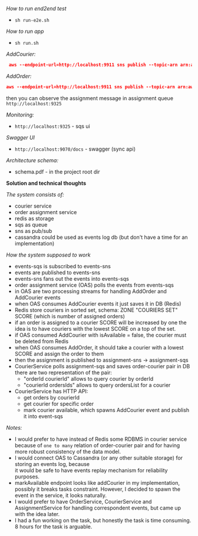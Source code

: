 *How to run end2end test*
- ```sh run-e2e.sh```

*How to run app*
- ```sh run.sh```

*AddCourier:*
```json
 aws --endpoint-url=http://localhost:9911 sns publish --topic-arn arn:aws:sns:eu-west-2:123450000001:events-topic --region eu-west-2 --message "{\"courierId\":\"a97261aa-2907-498e-aa24-3bce25590a46\",\"name\":\"first_courirer\",\"zone\":\"S\",\"isAvailable\":true}"  
```
*AddOrder:*
```json
aws --endpoint-url=http://localhost:9911 sns publish --topic-arn arn:aws:sns:eu-west-2:123450000001:events-topic --region eu-west-2 --message "{\"orderId\":\"b87261aa-2907-498e-aa24-3bce25590a46\",\"details\":\"Buy something\",\"zone\":\"S\",\"addedAt\":\"2021-07-18T10:22:10.170682Z\"}"
```
then you can observe the assignment message in assignment queue ```http://localhost:9325```


*Monitoring:*
- ```http://localhost:9325``` - sqs ui
  
*Swagger UI*
- ```http://localhost:9070/docs``` - swagger (sync api)

*Architecture schema:*
- schema.pdf - in the project root dir

**Solution and technical thoughts**

*The system consists of:*

- courier service
- order assignment service
- redis as storage
- sqs as queue
- sns as pub/sub
- cassandra could be used as events log db (but don't have a time for an implementation)

*How the system supposed to work*

- events-sqs is subscribed to events-sns
- events are published to events-sns
- events-sns fans out the events into events-sqs
- order assignment service (OAS) polls the events from events-sqs
- in OAS are two processing streams for handling AddOrder and AddCourier events
- when OAS consumes AddCourier events it just saves it in DB (Redis)
- Redis store couriers in sorted set, schema: ZONE "COURIERS SET" SCORE (which is number of assigned orders)
- if an order is assigned to a courier SCORE will be increased by one
  the idea is to have couriers with the lowest SCORE on a top of the set.
- if OAS consumed AddCourier with isAvailable = false, the courier must be deleted from Redis
- when OAS consumes AddOrder, it should take a courier with a lowest SCORE and assign the order to them
- then the assignment is published to assignment-sns -> assignment-sqs
- CourierService polls assignment-sqs and saves order-courier pair in DB
  there are two representation of the pair:
   - "orderId courierId" allows to query courier by orderId 
   - "courierId ordersIds" allows to query ordersList for a courier
- CourierService has HTTP API:
   - get orders by courierId
   - get courier for specific order
   - mark courier available, which spawns AddCourier event and publish it into event-sqs
    
*Notes:* 
 - I would prefer to have instead of Redis some RDBMS in courier service because of `one to many` relation of order-courier
   pair and for having more robust consistency of the data model.
-  I would connect OAS to Cassandra (or any other suitable storage) for storing an events log, because  
  it would be safe to have events replay mechanism for reliability purposes.
- markAvailable endpoint looks like addCourier in my implementation, possibly it breaks tasks
  constraint. However, I decided to spawn the event in the service, it looks naturally.
- I would prefer to have OrderService, CourierService and AssignmentService for handling
  correspondent events, but came up with the idea later.
- I had a fun working on the task, but honestly the task is time consuming. 8 hours for the task is arguable.
   

     
  


